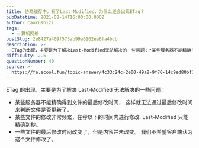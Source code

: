 ```yaml
---
title: 协商缓存中，有了Last-Modified，为什么还会出现ETag？
pubDatetime: 2021-08-14T16:00:00.000Z
author: caorushizi
tags:
  - 计算机网络
postSlug: 2e8427a409f575ab99a6162ea6fa4bcb
description: >-
  ETag的出现，主要是为了解决Last-Modified无法解决的一些问题：*某些服务器不能精确得到文件的最后修改时间，这样就无法通过最后修改时间来判断文件是否更新了。*某些文件的修改非常频繁，在秒以
difficulty: 2.5
questionNumber: 40
source: >-
  https://fe.ecool.fun/topic-answer/4c33c24c-2e00-49a8-9f70-14c9ed80bf32?orderBy=updateTime&order=desc&tagId=16
---
```


ETag 的出现，主要是为了解决 Last-Modified 无法解决的一些问题：

- 某些服务器不能精确得到文件的最后修改时间， 这样就无法通过最后修改时间来判断文件是否更新了。
- 某些文件的修改非常频繁，在秒以下的时间内进行修改. Last-Modified 只能精确到秒。
- 一些文件的最后修改时间改变了，但是内容并未改变。 我们不希望客户端认为这个文件修改了。
